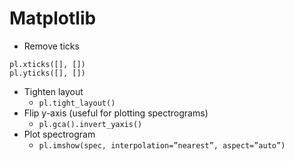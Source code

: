 # Matplotlib #

* Remove ticks
```
pl.xticks([], [])
pl.yticks([], [])
```
* Tighten layout
  * ``` pl.tight_layout() ```
* Flip y-axis (useful for plotting spectrograms)
  * ```pl.gca().invert_yaxis()```
* Plot spectrogram
  * ```pl.imshow(spec, interpolation=”nearest”, aspect=”auto”) ```  
